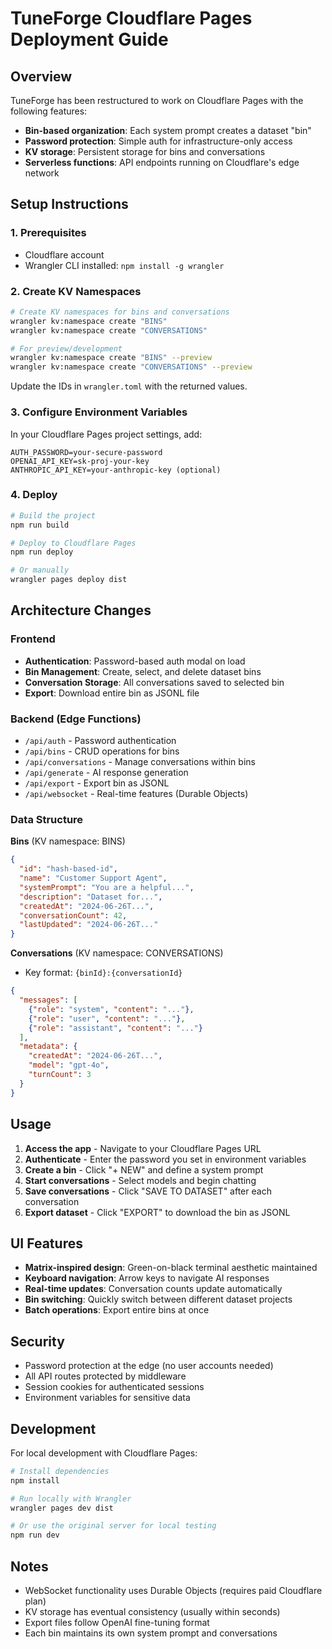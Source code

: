# TuneForge Cloudflare Pages Deployment Guide

## Overview

TuneForge has been restructured to work on Cloudflare Pages with the following features:
- **Bin-based organization**: Each system prompt creates a dataset "bin"
- **Password protection**: Simple auth for infrastructure-only access
- **KV storage**: Persistent storage for bins and conversations
- **Serverless functions**: API endpoints running on Cloudflare's edge network

## Setup Instructions

### 1. Prerequisites
- Cloudflare account
- Wrangler CLI installed: `npm install -g wrangler`

### 2. Create KV Namespaces

```bash
# Create KV namespaces for bins and conversations
wrangler kv:namespace create "BINS"
wrangler kv:namespace create "CONVERSATIONS"

# For preview/development
wrangler kv:namespace create "BINS" --preview
wrangler kv:namespace create "CONVERSATIONS" --preview
```

Update the IDs in `wrangler.toml` with the returned values.

### 3. Configure Environment Variables

In your Cloudflare Pages project settings, add:

```
AUTH_PASSWORD=your-secure-password
OPENAI_API_KEY=sk-proj-your-key
ANTHROPIC_API_KEY=your-anthropic-key (optional)
```

### 4. Deploy

```bash
# Build the project
npm run build

# Deploy to Cloudflare Pages
npm run deploy

# Or manually
wrangler pages deploy dist
```

## Architecture Changes

### Frontend
- **Authentication**: Password-based auth modal on load
- **Bin Management**: Create, select, and delete dataset bins
- **Conversation Storage**: All conversations saved to selected bin
- **Export**: Download entire bin as JSONL file

### Backend (Edge Functions)
- `/api/auth` - Password authentication
- `/api/bins` - CRUD operations for bins
- `/api/conversations` - Manage conversations within bins
- `/api/generate` - AI response generation
- `/api/export` - Export bin as JSONL
- `/api/websocket` - Real-time features (Durable Objects)

### Data Structure

**Bins** (KV namespace: BINS)
```json
{
  "id": "hash-based-id",
  "name": "Customer Support Agent",
  "systemPrompt": "You are a helpful...",
  "description": "Dataset for...",
  "createdAt": "2024-06-26T...",
  "conversationCount": 42,
  "lastUpdated": "2024-06-26T..."
}
```

**Conversations** (KV namespace: CONVERSATIONS)
- Key format: `{binId}:{conversationId}`
```json
{
  "messages": [
    {"role": "system", "content": "..."},
    {"role": "user", "content": "..."},
    {"role": "assistant", "content": "..."}
  ],
  "metadata": {
    "createdAt": "2024-06-26T...",
    "model": "gpt-4o",
    "turnCount": 3
  }
}
```

## Usage

1. **Access the app** - Navigate to your Cloudflare Pages URL
2. **Authenticate** - Enter the password you set in environment variables
3. **Create a bin** - Click "+ NEW" and define a system prompt
4. **Start conversations** - Select models and begin chatting
5. **Save conversations** - Click "SAVE TO DATASET" after each conversation
6. **Export dataset** - Click "EXPORT" to download the bin as JSONL

## UI Features

- **Matrix-inspired design**: Green-on-black terminal aesthetic maintained
- **Keyboard navigation**: Arrow keys to navigate AI responses
- **Real-time updates**: Conversation counts update automatically
- **Bin switching**: Quickly switch between different dataset projects
- **Batch operations**: Export entire bins at once

## Security

- Password protection at the edge (no user accounts needed)
- All API routes protected by middleware
- Session cookies for authenticated sessions
- Environment variables for sensitive data

## Development

For local development with Cloudflare Pages:

```bash
# Install dependencies
npm install

# Run locally with Wrangler
wrangler pages dev dist

# Or use the original server for local testing
npm run dev
```

## Notes

- WebSocket functionality uses Durable Objects (requires paid Cloudflare plan)
- KV storage has eventual consistency (usually within seconds)
- Export files follow OpenAI fine-tuning format
- Each bin maintains its own system prompt and conversations